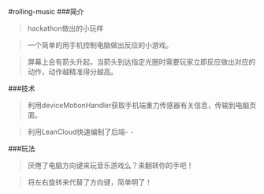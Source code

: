 #rolling-music
###简介

> hackathon做出的小玩样

> 一个简单的用手机控制电脑做出反应的小游戏。

> 屏幕上会有箭头升起，当箭头到达指定光圈时需要玩家立即反应做出对应的动作，动作越精准得分越高。	

###技术
> 利用deviceMotionHandler获取手机端重力传感器有关信息，传输到电脑页面。

> 利用LeanCloud快速编制了后端- -

###玩法

> 厌倦了电脑方向键来玩音乐游戏么？来翻转你的手吧！

> 将左右旋转来代替了方向键，简单明了！